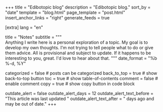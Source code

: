 +++
title = "Edibotopic blog"
description = "Edibotopic blog."
sort_by = "date"
template = "blog.html"
page_template = "post.html"
insert_anchor_links = "right"
generate_feeds = true

[extra]
lang = "en"

title = "Notes"
subtitle = """\
Anything I write here is a personal exploration of a topic. My goal is to
develop my own thoughts. I'm not trying to tell people what to do or give them
advice. All is provisional and subject to update. If it happens to be
interesting to you, great. I'd love to hear about that.
"""
date_format = "%b %-d, %Y"

categorized = false # posts can be categorized
back_to_top = true # show back-to-top button
toc = true # show table-of-contents
comment = false # enable comment
copy = true # show copy button in code block

outdate_alert = false
outdate_alert_days = 12
outdate_alert_text_before = "This article was last updated "
outdate_alert_text_after = " days ago and may be out of date."
+++
